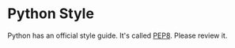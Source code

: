 # Python Style
Python has an official style guide.
It's called [PEP8](https://www.python.org/dev/peps/pep-0008/).
Please review it.
